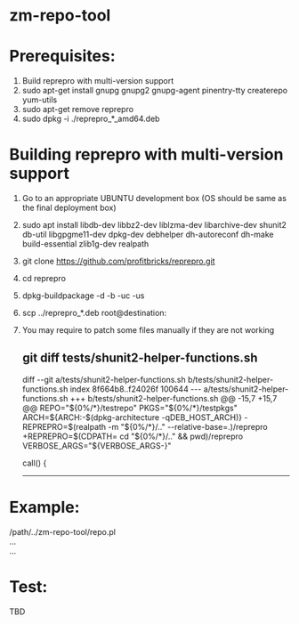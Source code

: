 # zm-repo-tool

# Prerequisites:

   1. Build reprepro with multi-version support
   1. sudo apt-get install gnupg gnupg2 gnupg-agent pinentry-tty createrepo yum-utils
   2. sudo apt-get remove reprepro
   3. sudo dpkg -i ./reprepro_*_amd64.deb

# Building reprepro with multi-version support
   1. Go to an appropriate UBUNTU development box (OS should be same as the final deployment box)
   2. sudo apt install libdb-dev libbz2-dev liblzma-dev libarchive-dev shunit2 db-util libgpgme11-dev dpkg-dev debhelper dh-autoreconf dh-make build-essential zlib1g-dev realpath
   3. git clone https://github.com/profitbricks/reprepro.git
   5. cd reprepro
   6. dpkg-buildpackage -d -b -uc -us
   7. scp ../reprepro_*.deb root@destination:
   8. You may require to patch some files manually if they are not working

      git diff tests/shunit2-helper-functions.sh
      ---------------------------------------------
      diff --git a/tests/shunit2-helper-functions.sh b/tests/shunit2-helper-functions.sh
      index 8f664b8..f24026f 100644
      --- a/tests/shunit2-helper-functions.sh
      +++ b/tests/shunit2-helper-functions.sh
      @@ -15,7 +15,7 @@
      REPO="${0%/*}/testrepo"
      PKGS="${0%/*}/testpkgs"
      ARCH=${ARCH:-$(dpkg-architecture -qDEB_HOST_ARCH)}
      -REPREPRO=$(realpath -m "${0%/*}/.." --relative-base=.)/reprepro
      +REPREPRO=$(CDPATH= cd "${0%/*}/.." && pwd)/reprepro
      VERBOSE_ARGS="${VERBOSE_ARGS-}"

      call() {

      ---------------------------------------------


# Example:
   /path/../zm-repo-tool/repo.pl \
      ... \
      ...

# Test:
   TBD
